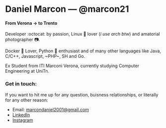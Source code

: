 # Daniel Marcon &mdash; @marcon21
#### From Verona &rarr; to Trento
Developer :octocat:	by passion, Linux :penguin: lover (_i use arch btw_) and amatorial photographer :camera:.

Docker :whale: Lover, Python :snake: enthusiast and of many other languages like Java, C/C++, Javascript, ~PHP~, SH and Go. 

Ex Student from ITI Marconi Verona, currently studying Computer Engineering at UniTn.

### Get in touch:
If you want to hit me up for any question, buisness relationships, or literally for any other reason:
  - Email: marcondaniel2001@gmail.com
  - [LinkedIn](https://www.linkedin.com/in/marcondaniel/)
  - [Instagram](https://instagram.com/marcon21)
